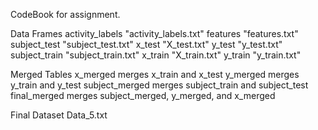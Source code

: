 CodeBook for assignment.

Data Frames
activity_labels     "activity_labels.txt"
features            "features.txt"
subject_test        "subject_test.txt"
x_test              "X_test.txt"
y_test              "y_test.txt"
subject_train       "subject_train.txt"
x_train             "X_train.txt"
y_train             "y_train.txt"

Merged Tables
x_merged            merges x_train and x_test
y_merged            merges y_train and y_test
subject_merged      merges subject_train and subject_test
final_merged        merges subject_merged, y_merged, and x_merged

Final Dataset
Data_5.txt

